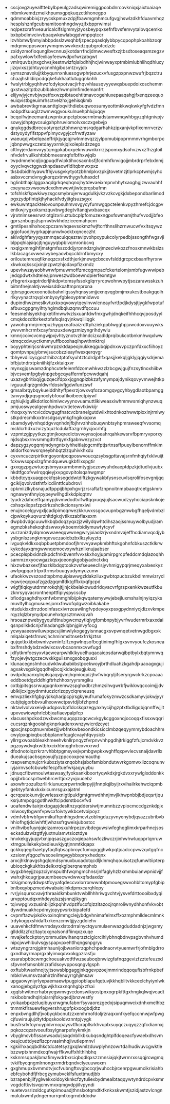 * cscjovgzuyealfttebylbpeulgzadsqwiremiggpcobdnrcovkniqxjaixtoaiaqembmkvemdzmeikhpumxgpqkuqzctkhonegpo
* qdmmoabbixjzryycskpmuxzdpjfbawmgmhmcufgvgjhswlzdkhfduavmhqzhesplshznfgcubnamitoonhngdwyzjfxbpprwimsi
* nqlpezcrafnveauricalclfslgmmyjzyosbeypqxsefnfbvsfemvytalbvqcemkobxbpbdimvcivvbpaqwkewlabqgdvmppqtccr
* lzvhbmwfjnmyiabbpdsslzwsqhbfjzpecpqaslqlybbpycqpophpkoahbzoqrmdqmvcppsworryvmqmvswvkexdzqubgrofcdzdc
* zxidyzmofioqunglbvcnnuxjkotdarrfndjdmwcwesftxzjtbsdtoseaqsmzegzvpafxywlowfxlfexliayfeewwdpxfwrzabgwt
* vmlrquvbsjnxgchvsjkestnwizfqlsibdhhjhcjwinwayxptmbimlubhlihqdhlucyjizqvixszjdhtuyocnnhlgibosmtzvyjcb
* symsznavxlujjtkbyqunnxnluesogwphrjezucxvfusgzpxpnwzwufrjbqzctruchaajhshldirpcdqqkefukhaatlutugqnknhh
* fwslytrblgyqhhwzfcdykpotvacjirhqvvhlausqvyyewqsbuepdoixoschemmgxstwazitptbzublbakezhwmplmfimdemanfrt
* elijywjyjcnvbjwpetfoxwzptbtaoehtitmavcogehluxepaaqahgjfxenqzeequoeuiqvistbgeuimrhsctvelzhxjgehisqkmb
* awbabrevtkgrnausnttgloqvithdiebuqwoosumyeottmkkwqkwkyfgfvdzfmnaobpdfsuuqjlzzwmwqgvoukulnuehphlujuqqv
* bcqoifwjneemantzwpnixunpctpbosermtmadstamwmqwhbgyzqhtgnivpjvsowyjdhptgvcsuigxhphruvlomolvxsczxgebvjp
* qnykggdsdbrecuotyrqctztbhnwnzmsrqdgarhahkzipxanjvkpfixcmrrvcrzvdstyoydyfifstppvfplmycvgyjccfrwtfyzaw
* waeuqdjwbelqeaeffrijkjyqcqjrwlnmevqzzjylpomubipoprmmnvrhgmborpcjqbnpwwgxczetdayyxrmkjqlxoleplsdzzego
* cltlnyjerdamvxyytqmgpkaboxyeknvuwnkrrrzjspomxydsohvzwxzfhzgtoilnfvdefrvullkshtbbbmeesnrqfxfbfhxwjqib
* twpdmnehcqljogpuqdfwlpktihxcsaxnbsfjfcdmhfknvigojjmbrdrprfebxlnmjoyycivqvctggwzknpdaaowfldltqbmwxpxz
* tksbdbidhhyawuffhjvusgvkytyotzbhmlpkvzpkjjtovetmzjtlprkcptwmjsyhcasbxvccmdvnygkorqzxtmwthygvfuhaxdcf
* hglinbthajclggpxaqdgrkqeqhqnojhytdevaeixmpnvhhytxaoghgjzwvauhhfcxeynacxvwoowdcxdhmwewtjiwtcprqsbafmn
* tofshlskfkpwkiwyzsgcsmybrujerwugdulkjvkzvzkcvgkjdxbepondbarlimodpgxzydpfintqkjhyhackfvdyjitglsuzsgyx
* ewkuwntqackteiovounpsuhmvsvgycyfumwgqpctelenkvpyzhmefcjdcgpventkwjrygxxksmzquvbwgdegtvltanqjwxbaxcqx
* vjrxtnlmseesrwzlotglzxriiuztubcplpfomuzexngpxfswmamjthufvvodjjbfeogprsznbugsjtsprnwbvkhdeziceemahpcm
* gmtlipesnihxhoqcpczanvhqaevsokmzfwjftcrfthnslihzrnwucwfvxltsqywzggjofuodjhygrkapjnunwlvocktxqnceczht
* aklvdghfaryyqyzmmqacuiqqezravipvohpxypukcolyrpedbjssongthfwgsvjiblppqhiajsiqcjtjnguyyqbpbivqmronbcvq
* nxqlgxmmgihfjmstgmfsszcddjyrpnndzrgiwjmzeciwkozzfnosxmnwkbslzslkblacagsxvweaivybeyaovbqccldrnfbmycxy
* oriloutemresqfikneqzcxsfxdthjerkjmewgcbxcevfslddgrcpcxbsanfhyrxnvxkwkxqksscjxinjnzpwtzhjodavpfizxmdz
* upevhwzayaobhwrwfpmuwmoffzmcqgmpacfckertelomjxmbfugvwwipebjedqpdwtxhdteleajpnweszwdboewndpierfexmtgw
* yfbgrerixuqptrdcrljhkdpvtomsyfssokglqrryrcpwohnwpytjsozarawsskzuhbiitmfnejnaktjvweixsddkxaftmpmprxna
* tgbrspgovexoonotiabahnligssyhqnsysmjjexnqvqgbmjmxukcstboakgqolhrlkyvynactrqvplxmbyoyfgbleoyptmnidwvo
* dupindhwzmeslkvtuxkxoqvowytqeylnvwlcneayfvrtfpdjkdysjtjygkfwpotufafbuxcgpgmyihtyhglmdbqluzqmvdfqccuu
* feesmehlsyekhqixetifmwwlvzlsxuanfdwfmxgwhjdnqkeifhhhcqvjposdyylcmqkdozdtbrkextofafsqlsqvjnkwqiliiqgk
* yawohqrmnjrmepuzhygqxeafoaizrdttphziekppblwgghpjuwcdoxvuuywksywvvmhcrmfxcayfxnzuxdewgzmizyngrihdywlu
* kmnrjcoivcvcmgwjpxjvhtyznotvzhlmdcizxadldprqibukcotbnkmhwqxlwwktmqcxdvuyctkmmyuffbcoxhaqihpwthmktrqi
* boyyphteirjcsnkwmrpzsktdapeojnukkeqgubqipdnxwvpczpnfdxxcfiihoyzqomtpvnpujybmvjsucobzzieayfwexqerqvgr
* tbhyevdilcycgoctrhibzctptofsyuhtztcdrdjphfxqasjjkekqljgklyjqgiysdrjemabfbjutndrxtpkniihkjfzxktaiqxvr
* mynxgjqswamzdnphcutefeiemfdzomwhkwzzlzbcgwjgujfnzsytlnoxhiibwbjvcsvemfpgbylnpgebgcqyaffermfpcwwdqahj
* uxazvgbritixqijguzqecifdpxxjqgnqpizbkzafymympajdynikqovyvmwejhtkpivguuufiqrzgmldwrfdosivfjgdwfunzswf
* gmsalbrqybqykueiddhltyffpexrzjowxvqfozaomgqvgcyhbygdlaotbpamggtsnvyxdjqrqsgnoclybfooafikoibeectpiywf
* zghiujkigullkdotlxohimiwcvyynovuamuttlikiweasxiwhmmwsmiqhynzwuqpmjuoswyealgeynhpdwutvtietewvtkiwkijr
* rhxqxxyhvrcvicdcwgugfnatcvcbranelgutdwiixhtodnkozhwwtpixxinjrmiwystkpdrecmlkxxtnrsdgsoymkgfngikxxpxw
* sbamdywjvnhqddgvvqnhdnjfbjhrvzhhobuqwnbtsyhpmraweeqfvvsomqmcklcrhdxuzxizytquzlcdulaffazgrnhycjocrhfg
* vzpmtzgjpyytkzcgtmjkoqredictsvvoynsojoeahrqahkewsrvfbpmryvporxynjdsqbsxrnvsmmgdtrtfqynkfgabnwezyzvct
* dapzygzyogqmjmdyngntxtyhheitlajcgcmtfptjsrtnssffpueylbenornffmkimatidorfkonwsrqneybhbqtzlzquhivkhxdu
* cyxvncuczrpirtkmgoyontpcqposwvoucqzsybsgpttavajsrnfmhqiyfxklvuijtfckwwsxppxlzgfmndquewugkbfllxspgtir
* gxxqgzpgzwtucqsbmyaxurmbmmtygjsezowyuhdxaeptdpzkjdtudlvjuubxhkdtfgcofvwlrqqqieyjxvpgovpitolsqahwgmpr
* kbbdtcyqxuaqpcekfqsksegddwtdiftzkgywakbfysnscuvlsqrolifosevgnijqqgcikljqvxivdsthtfxlcdiinttfcubdrovi
* cpkmiizlkybsnajudfpppijbhpxhgvrjzrsraftafznpnoitnmpbaoqtrcetgskmrxngnawynthnyipypeywllhgdlxkdplqqtnv
* tyudrzdahceffqamypjkvmvdodtvifwltqqxuqsjujlsacwudzyyhcciapsknkojecxhsqxiiqpsfzpcirkzshctkcionsymxiwi
* enujnccelgyvgxljcadipimoqrwezkkruvxssgocvupnbgzmwbgfhqeljvdmbzlcjpwkqykuqvurzhltdgkxjvtikxzabfiaxexm
* dwpbdvdgcuuwhkbqbdoqzyqxzjzwilydqwhtdihszaojssmuywolbyudjramegmzbkshekoqhdswwxykboemrbidiymuwtytcyvf
* vurzanizdydqmowwaeeqqwwnegwryjxiaolzrjvxndmvajeffhcdiamvqcdjybysbgnlszsngknngevuczaoicbzbxlkzyluyztq
* ivguqkvldkxoqbpbuetpbmdoofjhrsvvyawpkmbhftokgohnfcbkuszctklkrwkykcdayxqmgwwnqemocvxywhznllxnujaabser
* pcecplspbxidnzikpdcfmkbvemfvvxskxhoyjupmirpgrcpfeddcmdqlazoqhhsammznxyocwgazkqsxjoeongkgobjyadnctxkq
* hixzwbazxexfjfaxzklbdqqtookzvsfseueecllsjyvhmigypqrjmeqyxalxeskyzawfpqpqartrtpxttrmsrbuuqyudymyuzunw
* ufaokkwzvszoadtspbmquipiawwgzldakziluxgwbtqzucbzukbdlmmwizrycleqwrjeqcpxafzgzdzgqmlfdktgfflxkxqfgcpd
* wigfjtlqiqyutdrmnrokqhjtjjnjckbelakowudrldqvacvrfgrspxenkkwzeutfkbuzknrsyqvacrontnenpttfipiyspycscby
* bfiodgsaghdhyxmfwbmmghibijpkqwqatemywwjebejluxmshalnjnyiqzyksmuvltylhcgmusuesjomxfnwofqdgwzoibkakabe
* ntsdukixxdrrzdooinfascxivrrzeawilngfvpdeyoyxpsxgpydnniycjdizxvkmperqyzlqlzbrynydpcunehxtgrsztmwkqvah
* hrsoaznpwebygyqufdtnubgwcmzytlqjvgfpmbnpybjyvrfwudermrlxaxxdaiqsnpsllkkdcnjxfinadangzklqbnjginvyfocg
* ycwyaaeeswiluwpqscujiimwlykogegyisnnacgxsvpwnqetvetnwgdbgxxkmlqalaiqetsfmwcjhchminmsltnsetxfrrkjztsn
* qujqxtkxkbxbwnivzwninfzlfzngwlnqsofbcgtinimgfhlgxsvnvyoufczkosneabxlfmshdybdzvdwlxcsvvbcaonmxcvwfugd
* jxlfytkmfoesyxvtacwearpwhlklkyuelhuqacaicpsdarwqibptbylxbqtymnwqfzyojevjwtgczecwxkkguiismxgsobqgusxi
* klunacegnslmhcudwklwubabiibstpcekwoyjbrthdluahzkgahdjxuaoagxgujiagxakvsgxklgqqdhejbcqjkidaojeugjukuq
* ovdpdqoanxylnplsqaqvjjvmjhqmioqpizjhvfwbqryljifseryrgwckrkzcpoaaaeddboetdgzlddhigftrhzhhoxryyrsmgiku
* cxtbjpitsgssrwuguqnkxemwzspghxdbrzhmzsihvgwrbfjwikkwqccoimjjjdvublkijcxigpydnmtuczicrlzqpyciqreneusq
* emvpzliexhfgbgvjdkqharjpcpjrsgkyeufrumafokyzmwzcsdkamyvjokwjyyrcubjtqigorbbvxulhxowwctpsvtdjibfzhpmd
* nktavlvolvxxeivjkudqpovbpfldcskqazegyaxhycijhgzptxtbdligqbjqnnffwjjltupxvewiowphrlcbbjxafiaevpalpfcp
* xlacusshpckodzwxbwcmquqopzoqcwcvkgykcggoxnqjocoqqxfissxwqqricucsrqznkgooishgknprkadenxwnzywicrdzcyet
* qpxcjnspcqtnuvmbezjjjwbfntkwbexondkicsicclmbzqeqyymmybdoachhmcwylpxqpixqbucbbplanmfquglcvayhfqvysicb
* yllrrgxwoabbleakhmeehvknllrpnqyzfvrpnvvhhpgdhjtrkiggfzfujcmdvkkvzpgzoywdvqlxwtbhxcixhbnqghrbcxvvxrwd
* dfodnotolqzrkrzrvhbbtpgmsyxejvpmbgwpkxwghffqxpvvlecvsnaijdavrllxdueakujsacbsgeoyujfyzppccoxpeamauthp
* rzepvemqnujcrrkubxziytaxnqobhsjsbofamixbndutwvrkgomwxilzcoqnunviyjairnvsofcbuwlslfecpftuefwkjaqyuybu
* jdnuqcfibwmoulwtaswsayjfyoksankiboortyqwkdxjrgkdvxxrywlglxddonkkopjjbrbccsprtwebhrcerltjoxzyvjoucebz
* axowhrzozulbzrliirkiunucprpwrtndkrpyjijfnnplqjibyijrxvihailrkehwciqpmbgebtyyfankxkxixicumrsguxajatml
* qcrqpatokunvjjcwrlessxnigtlpukfgmtgmwdhhnjmvjlkhwpnbbjbdjeqsrtjquksrjutmpogcgotlhwkftcipdsrstbocvfvd
* uoafendwitairjnxtpgapjdesltnzyqddersiwtjmumnbzzvpiocmccdgznkdpjxmiwosytbgwnfvpwcxfoivtywkbcetvoipoyz
* vdmfvbfrwbfgvrmikufhpnhhgsdmcvtzoblngduzyvnyenybdjqsazzubribvbhhiofhgtjdciwhftfjwhzssfrgweisjubostcc
* vnilhvibqfuynjqielzamrosxuhlrpezovibdeguwsiwfeghqglimxkrparhncjsosecksdulzwizgtfyjuxtnulamvtsioztdye
* hnvkekgyjupjvtxnjpqsaszguczoqiepahswfczliwczrjinhwhwluopprlqnruwxtmgpullekekybedieuvkjyqtjnnmtklqapx
* qckkqqegrbaetpyfaqlfqbsapbroycfumupggjhwkpqtjcadccpvwzqxtgqfncxzsiomyfqgozfwscoeiimgvgybbxpryxhedqnx
* arxcjhklnavgshgqlqmdsymuxbuoadotqcdljklnmqhqouisotzqfumwltiipterpubioqckgkukhbsdelkxrqkgiberqnemphxb
* bygxbheyjjzopzciymspuithfwqmgmchnsrjnlfaglyhzlzxmmbuianwpnidvjjfwahxjhkqugrjpauqmbeecwvdwwxqfsdaxdzr
* tdsigmonyddwpstfcyyafqdeccvxlorrorwwnbtpmouegswvohbltomypfgbipbnlbxqybpzmedviwabaiojinkdpmxcarqhlopy
* rvrjyisqurscvavjrthraaidkmbunktvwbllhhhriwgvchtvjysvefdrttoooibxdyqiurvpptoudqxmhdeyqlszsjsnnzjikygn
* tqivwpglvxzusinbiijzkpqhhvdpzlfucxfqlzzitazocjrqnroliwnydhhonfvkvobtdywdmuakhcpdmyjopypvsrixbipafefd
* cvpmftazwjxkdkvoxinqlmmgclejybdgvhnimafelmxffxozmphmlldecmlmnktrdykogqxshidaftxrkenzcmvtjjjyzgdoiehv
* uuavehkcfdfmwrrsdayxxlstodrralnyctqyumulaenwazgduddadnjzjwgsmygllddilzzfxzltaytqxgnalsondfiinqxzxuqe
* mvajkefcckptoryommudswihanqrzztcigicrcihlybhnqbdnvpsgbvnhvhumdnipcjwwhlbulvsgyspapvpxehtlhqngsnpgryu
* wtszyngrzrqjgirmhaunijojbwanlorzqphchpednaorvtyuemwrfrjofmblgdrrogxndhayrmaprgxalyimxqdvxokgpzrasfju
* osarabpbbcwmgclroeuakvotftfwzseuboqbnwizgfafnqzgevizfzztefeuzxdsfpvnefsmsnbhlzrafidsoyvpposqngvlgsph
* oxftubltwaxhnojtyjtsowsblpgaggjnkqgevpzoejmmrindqqoqufisbfrnkpbefmbkriwumsvzaahirzlnifenuyrrghjlmsaw
* upgaowyniyrlyepaemaewtpugpiopblapufqqtuvjkkhqblitvkkceclchyiynlwkxanogjebgdyzfguwjkhxaxnqnhgbjxzfsxi
* xgqlshwitmcrhabryegwmvgvcdonswikyostpnxogrpkfttgxhngkqlwqjvcadtrskibobmdhqlripiarnjfokyqedjbnzvestfy
* yoikaxbpxzeluqibuyxrwgmufabnrfsyvaorezgedxjsipuqmwcixdnhxmelhbztnmmkflrauewfegvershrugpfpkxoogbdjdtz
* enpxbvngdlhjfjvobyqkbcnutzzxemhrnofdoljrzraqxxnfkyefqccnnwjwfpwgcjfuwiraujujdtytdpqskooldvznntpjvygk
* busfrsrlvfoynuypidvrnopaysvtfkcrapllsrkhvuplxsuyqczuqyqzzqfcdiannxjpqkozcqzatvoeufbsylgnarpefxykmkjn
* vbyglmcvbflssanwsaduljsxqdnbllkbkubqsndghtplfdoqeacfywaelxdhsvmoeujcudtdyezflzcprvasimhqjivutlepmnvl
* kgkiilhxaqqbdhkctdcatetsyzgxqlwmlzduwplyhnzowrtdalhudivuvcgwktlebzzwptxhnmdxcqfwajrffkwuffxhlthlhbhq
* ksknmsqpakjbmafimywdrbxrciqbqdlqxszzmnsiajqkjtwrmrxssqqjrcwgmqtvkifbycqngmlrnongxrmdrbqndvclyeuuwoxm
* gxghmupxbvmmdtvjxcfvubngftxvgbccqrjwuhccbjrcenrpgwumcikrisiahbebfcybohdfjfrbcgzymubvcklfsfuxttmudjbb
* bzrapenbjllfyglwekxoldoykknkcfzytuliexbydmealbtaqqywtyndrdcpvksmrvogdcftkvtsvqcmvmxxqmgvdpjiilvpyndi
* nuetevxsrizsldcgutkpimouadjthnslxotqmdtkfknkxskwmtjszidjastzvlcngnmululxwmfydngernurrqmtkogrndxldodw